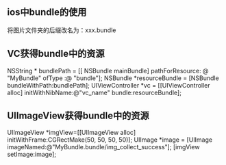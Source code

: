 ## ios中bundle的使用

将图片文件夹的后缀改名为：xxx.bundle
 
## VC获得bundle中的资源

NSString * bundlePath = [[ NSBundle mainBundle] pathForResource: @ "MyBundle" ofType :@ "bundle"];
NSBundle *resourceBundle = [NSBundle bundleWithPath:bundlePath];
UIViewController *vc = [[UIViewController alloc] initWithNibName:@"vc_name" bundle:resourceBundle];

## UIImageView获得bundle中的资源

UIImageView *imgView=[[UIImageView alloc] initWithFrame:CGRectMake(50, 50, 50, 50)];
UIImage *image = [UIImage imageNamed:@"MyBundle.bundle/img_collect_success"];
[imgView setImage:image];

